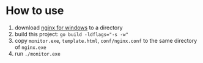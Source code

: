 # How to use

1. download [nginx for windows](https://nginx.org/en/download.html) to a directory
1. build this project: `go build -ldflags="-s -w"`
1. copy `monitor.exe`, `template.html`, `conf/nginx.conf` to the same directory of `nginx.exe`
1. run `./monitor.exe`